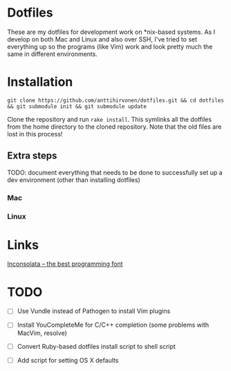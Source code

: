 # Dotfiles

These are my dotfiles for development work on *nix-based systems. As I develop on both Mac and Linux and also over SSH, I've tried to set everything up so the programs (like Vim) work and look pretty much the same in different environments.

# Installation

`git clone https://github.com/anttihirvonen/dotfiles.git && cd dotfiles && git submodule init && git submodule update`

Clone the repository and run `rake install`. This symlinks all the dotfiles from the home directory to the cloned repository. Note that the old files are lost in this process!

## Extra steps

TODO: document everything that needs to be done to successfully set up a dev environment (other than installing dotfiles)

### Mac

### Linux


# Links

[Inconsolata – the best programming font](http://www.levien.com/type/myfonts/inconsolata.html)


# TODO
- [ ] Use Vundle instead of Pathogen to install Vim plugins
- [ ] Install YouCompleteMe for C/C++ completion (some problems with MacVim, resolve)
- [ ] Convert Ruby-based dotfiles install script to shell script
- [ ] Add script for setting OS X defaults

